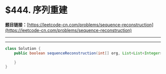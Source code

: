 # $444. 序列重建

**题目链接：**[https://leetcode-cn.com/problems/sequence-reconstruction](https://leetcode-cn.com/problems/sequence-reconstruction)

---

<Cards card="leetcode_444_sequence-reconstruction"></Cards>

---

```java
class Solution {
    public boolean sequenceReconstruction(int[] org, List<List<Integer>> seqs) {
        
    }
}
```